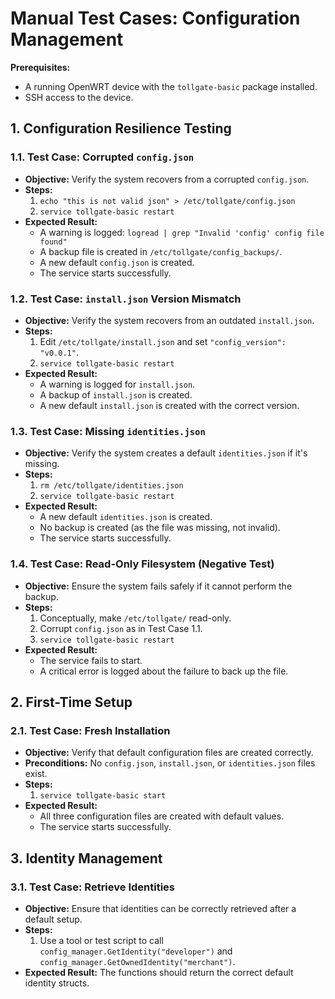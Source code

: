 # Manual Test Cases: Configuration Management

**Prerequisites:**
- A running OpenWRT device with the `tollgate-basic` package installed.
- SSH access to the device.

## 1. Configuration Resilience Testing

### 1.1. Test Case: Corrupted `config.json`
- **Objective:** Verify the system recovers from a corrupted `config.json`.
- **Steps:**
  1. `echo "this is not valid json" > /etc/tollgate/config.json`
  2. `service tollgate-basic restart`
- **Expected Result:**
  - A warning is logged: `logread | grep "Invalid 'config' config file found"`
  - A backup file is created in `/etc/tollgate/config_backups/`.
  - A new default `config.json` is created.
  - The service starts successfully.

### 1.2. Test Case: `install.json` Version Mismatch
- **Objective:** Verify the system recovers from an outdated `install.json`.
- **Steps:**
  1. Edit `/etc/tollgate/install.json` and set `"config_version": "v0.0.1"`.
  2. `service tollgate-basic restart`
- **Expected Result:**
  - A warning is logged for `install.json`.
  - A backup of `install.json` is created.
  - A new default `install.json` is created with the correct version.

### 1.3. Test Case: Missing `identities.json`
- **Objective:** Verify the system creates a default `identities.json` if it's missing.
- **Steps:**
  1. `rm /etc/tollgate/identities.json`
  2. `service tollgate-basic restart`
- **Expected Result:**
  - A new default `identities.json` is created.
  - No backup is created (as the file was missing, not invalid).
  - The service starts successfully.

### 1.4. Test Case: Read-Only Filesystem (Negative Test)
- **Objective:** Ensure the system fails safely if it cannot perform the backup.
- **Steps:**
  1. Conceptually, make `/etc/tollgate/` read-only.
  2. Corrupt `config.json` as in Test Case 1.1.
  3. `service tollgate-basic restart`
- **Expected Result:**
  - The service fails to start.
  - A critical error is logged about the failure to back up the file.

## 2. First-Time Setup

### 2.1. Test Case: Fresh Installation
- **Objective:** Verify that default configuration files are created correctly.
- **Preconditions:** No `config.json`, `install.json`, or `identities.json` files exist.
- **Steps:**
  1. `service tollgate-basic start`
- **Expected Result:**
  - All three configuration files are created with default values.
  - The service starts successfully.

## 3. Identity Management

### 3.1. Test Case: Retrieve Identities
- **Objective:** Ensure that identities can be correctly retrieved after a default setup.
- **Steps:**
  1. Use a tool or test script to call `config_manager.GetIdentity("developer")` and `config_manager.GetOwnedIdentity("merchant")`.
- **Expected Result:** The functions should return the correct default identity structs.